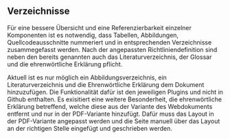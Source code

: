 ## Verzeichnisse

Für eine bessere Übersicht und eine Referenzierbarkeit einzelner Komponenten ist es notwendig, dass Tabellen, Abbildungen, Quellcodeausschnitte nummeriert und in entsprechenden Verzeichnisse zusammegefasst werden. Nach der angepassten Richtliniendefinition sind neben den bereits genannten auch das Literaturverzeichnis, der Glossar und die ehrenwörtliche Erklärung pflicht. 

Aktuell ist es nur möglich ein Abbildungsverzeichnis, ein Literaturverzeichnis und die Ehrenwörtliche Erklärung dem Dokument hinzuzufügen. Die Funktionalität dafür ist den jeweiligen Plugins und nicht in Github enthalten. Es exisitiert eine weitere Besonderheit, die ehrenwörtliche Erklärung betreffend, welche diese aus der Variante des Webdokuments entfernt und nur in der PDF-Variante hinzufügt. Dafür muss das Layout in der PDF-Variante angepasst werden und die Seite manuell über das Layout an der richtigen Stelle eingefügt und geschrieben werden.
